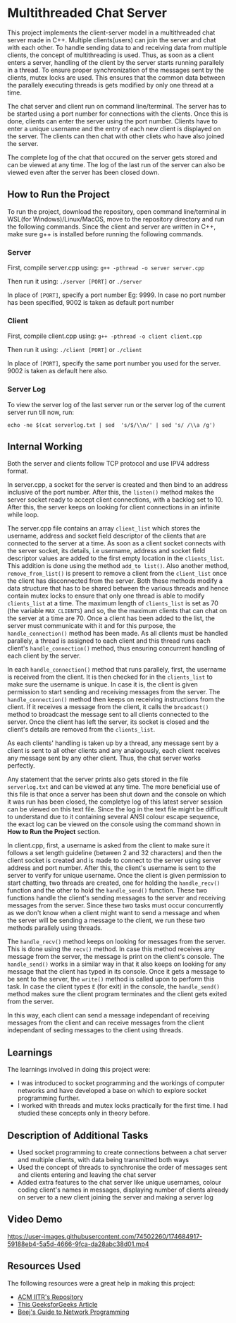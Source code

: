 # Multithreaded Chat Server
This project implements the client-server model in a multithreaded chat server made in C++.
Multiple clients(users) can join the server and chat with each other. 
To handle sending data to and receiving data from multiple clients, the concept of multithreading is used. Thus, as soon as a client enters a server, handling of the client by the server starts running parallely in a thread.
To ensure proper synchronization of the messages sent by the clients, mutex locks are used. This ensures that the common data between the parallely executing threads is gets modified by only one thread at a time. 

The chat server and client run on command line/terminal. 
The server has to be started using a port number for connections with the clients. 
Once this is done, clients can enter the server using the port number. Clients have to enter a unique username and the entry of each new client is displayed on the server. The clients can then chat with other cliets who have also joined the server. 

The complete log of the chat that occured on the server gets stored and can be viewed at any time. The log of the last run of the server can also be viewed even after the server has been closed down.


## How to Run the Project
To run the project, download the repository, open command line/terminal in WSL(for Windows)/Linux/MacOS, move to the repository directory and run the following commands. Since the client and server are written in C++, make sure g++ is installed before running the following commands.

### Server
First, compile server.cpp using:
`g++ -pthread -o server server.cpp`

Then run it using:
`./server [PORT]` or
`./server`

In place of `[PORT]`, specify a port number Eg: 9999. In case no port number has been specified, 9002 is taken as default port number

### Client
First, compile client.cpp using:
``g++ -pthread -o client client.cpp``

Then run it using:
`./client [PORT]` or
`./client`

In place of `[PORT]`, specify the same port number you used for the server. 9002 is taken as default here also.

### Server Log
To view the server log of the last server run or the server log of the current server run till now, run:

`echo -ne $(cat serverlog.txt | sed  's/$/\\n/' | sed 's/ /\\a /g')`


## Internal Working
Both the server and clients follow TCP protocol and use IPV4 address format. 

In server.cpp, a socket for the server is created and then bind to an address inclusive of the port number. After this, the `listen()` method makes the server socket ready to accept client connections, with a backlog set to 10. After this, the server keeps on looking for client connections in an infinite while loop. 

The server.cpp file contains an array `client_list` which stores the username, address and socket field descriptor of the clients that are connected to the server at a time. As soon as a client socket connects with the server socket, its details, i.e username, address and socket field descriptor values are added to the first empty location in the `clients_list`. This addition is done using the method `add_to list()`. Also another method, `remove_from_list()` is present to remove a client from the `client_list` once the client has disconnected from the server. Both these methods modify a data structure that has to be shared between the various threads and hence contain mutex locks to ensure that only one thread is able to modify `clients_list` at a time. The maximum length of `clients_list` is set as 70 (the variable `MAX_CLIENTS`) and so, the the maximum clients that can chat on the server at a time are 70. Once a client has been added to the list, the server must communicate with it and for this purpose, the `handle_connection()` method has been made. As all clients must be handled parallely, a thread is assigned to each client and this thread runs each client's `handle_connection()` method, thus ensuring concurrent handling of each client by the server.

In each `handle_connection()` method that runs parallely, first, the username is received from the client. It is then checked for in the `clients_list` to make sure the username is unique. In case it is, the client is given permission to start sending and receiving messages from the server. The `handle_connection()` method then keeps on receiving instructions from the client. If it receives a message from the client, it calls the `broadcast()` method to broadcast the message sent to all clients connected to the server. Once the client has left the server, its socket is closed and the client's details are removed from the `clients_list`.

As each clients' handling is taken up by a thread, any message sent by a client is sent to all other clients and any analogously, each client receives any message sent by any other client. Thus, the chat server works perfectly.

Any statement that the server prints also gets stored in the file `serverlog.txt` and can be viewed at any time. The more beneficial use of this file is that once a server has been shut down and the console on which it was run has been closed, the completye log of this latest server session can be viewed on this text file. Since the log in the text file might be difficult to understand due to it containing several ANSI colour escape sequence, the exact log can be viewed on the console using the command shown in **How to Run the Project** section.

In client.cpp, first, a username is asked from the client to make sure it follows a set length guideline (between 2 and 32 characters) and then the client socket is created and is made to connect to the server using server address and port number. After this, the client's username is sent to the server to verify for unique username. Once the client is given permission to start chatting, two threads are created, one for holding the `handle_recv()` function and the other to hold the `handle_send()` function. These two functions handle the client's sending messages to the server and receiving messages from the server. Since these two tasks must occur concurrently as we don't know when a client might want to send a message and when the server will be sending a message to the client, we run these two methods parallely using threads.

The `handle_recv()` method keeps on looking for messages from the server. This is done using the `recv()` method. In case this method receives any message from the server, the message is print on the client's console. The `handle_send()` works in a similar way in that it also keeps on looking for any message that the client has typed in its console. Once it gets a message to be sent to the server, the `write()` method is called upon to perform this task. In case the client types `E` (for exit) in the console, the `handle_send()` method makes sure the client program terminates and the client gets exited from the server. 

In this way, each client can send a message independant of receiving messages from the client and can receive messages from the client independant of seding messages to the client using threads.


## Learnings
The learnings involved in doing this project were:
- I was introduced to socket programming and the workings of computer networks and have developed a base on which to explore socket programming further.
- I worked with threads and mutex locks practically for the first time. I had studied these concepts only in theory before.


## Description of Additional Tasks
- Used socket programming to create connections between a chat server and multiple clients, with data being transmitted both ways
- Used the concept of threads to synchronise the order of messages sent and clients entering and leaving the chat server
- Added extra features to the chat server like unique usernames, colour coding client's names in messages, displaying number of clients already on server to a new client joining the server and making a server log


## Video Demo
https://user-images.githubusercontent.com/74502260/174684917-59188eb4-5a5d-4666-9fca-da28abc38d01.mp4


## Resources Used
The following resources were a great help in making this project:
- [ACM IITR's Repository](https://github.com/acmiitr/Multithreaded-Server)
- [This GeeksforGeeks Article](https://www.geeksforgeeks.org/socket-programming-in-cc-handling-multiple-clients-on-server-without-multi-threading/)
- [Beej's Guide to Network Programming](https://beej.us/guide/bgnet/)


